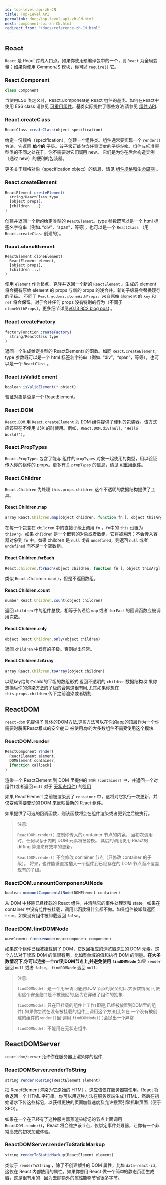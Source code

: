 ```yaml
---
id: top-level-api-zh-CN
title: Top-Level API
permalink: docs/top-level-api-zh-CN.html
next: component-api-zh-CN.html
redirect_from: "/docs/reference-zh-CN.html"
---
```


## React

`React` 是 React 库的入口点。如果你使用预编译包中的一个，则 `React` 为全局变量；如果你使用 CommonJS 模块，你可以 `require()` 它。


### React.Component

```javascript
class Component
```

当使用ES6 类定义时，React.Component是 React 组件的基类。如何在React中使用 ES6 class 请参见 [可重用组件](/react/docs/reusable-components-zh-CN.html#es6-classes)。基类实际提供了哪些方法 请参见 [组件 API](/react/docs/component-api-zh-CN.html).


### React.createClass

```javascript
ReactClass createClass(object specification)
```

给定一份规格（specification），创建一个组件类。组件通常要实现一个 `render()` 方法，它返回 **单个的** 子级。该子级可能包含任意深度的子级结构。组件与标准原型类的不同之处在于，你不需要对它们调用 new。  它们是为你在后台构造实例（通过 new）的便利的包装器。

更多关于规格对象（specification object）的信息，请见 [组件规格和生命周期](/react/docs/component-specs-zh-CN.html) 。


### React.createElement

```javascript
ReactElement createElement(
  string/ReactClass type,
  [object props],
  [children ...]
)
```

创建并返回一个新的给定类型的 `ReactElement`。type 参数既可以是一个 html 标签名字符串（例如. “div”，“span”，等等），也可以是一个 `ReactClass` （用 `React.createClass` 创建的）。



### React.cloneElement

```
ReactElement cloneElement(
  ReactElement element,
  [object props],
  [children ...]
)
```

使用 `element` 作为起点，克隆并返回一个新的 `ReactElement` 。生成的 element 将会拥有原始 element 的 props 与新的 props 的浅合并。新的子级将会替换现存的子级。 不同于 `React.addons.cloneWithProps`，来自原始 element 的 `key` 和 `ref` 将会保留。对于合并任何 props 没有特别的行为（不同于 `cloneWithProps`）。更多细节详见[v0.13 RC2 blog post](/react/blog/2015/03/03/react-v0.13-rc2.html) 。


### React.createFactory

```javascript
factoryFunction createFactory(
  string/ReactClass type
)
```

返回一个生成给定类型的 ReactElements 的函数。如同 `React.createElement`，type 参数既可以是一个 html 标签名字符串（例如. “div”，“span”，等等），也可以是一个 `ReactClass` 。


### React.isValidElement

```javascript
boolean isValidElement(* object)
```

验证对象是否是一个 ReactElement。


### React.DOM

`React.DOM` 用 `React.createElement` 为 DOM 组件提供了便利的包装器。该方式应该只在不使用 JSX 的时使用。例如，`React.DOM.div(null, 'Hello World!')`。


### React.PropTypes

`React.PropTypes` 包含了能与 组件的`propTypes` 对象一起使用的类型，用以验证传入你的组件的 props。更多有关 `propTypes` 的信息，请见 [可重用组件](/react/docs/reusable-components-zh-CN.html)。


### React.Children

`React.Children` 为处理 `this.props.children` 这个不透明的数据结构提供了工具。

#### React.Children.map

```javascript
array React.Children.map(object children, function fn [, object thisArg])
```

在每一个包含在 `children` 中的直接子级上调用 `fn` ，`fn`中的 `this` 设置为 `thisArg`。如果 `children` 是一个嵌套的对象或者数组，它将被遍历：不会传入容器对象到 `fn` 中。如果 children 是 `null` 或者 `undefined`，则返回 `null` 或者 `undefined` 而不是一个空数组。

#### React.Children.forEach

```javascript
React.Children.forEach(object children, function fn [, object thisArg])
```

类似 `React.Children.map()`，但是不返回数组。

#### React.Children.count

```javascript
number React.Children.count(object children)
```

返回 `children` 中的组件总数，相等于传递给 `map` 或者 `forEach` 的回调函数应被调用次数。

#### React.Children.only

```javascript
object React.Children.only(object children)
```

返回 `children` 中仅有的子级。否则抛出异常。

#### React.Children.toArray

```javascript
array React.Children.toArray(object children)
```

以赋key给每个child的平坦的数组形式,返回不透明的 `children` 数据结构.如果你想操纵你的渲染方法的子级的合集这很有用,尤其如果你想在 `this.props.children` 传下之前渲染或者切割.

## ReactDOM

`react-dom` 包提供了 具体的DOM方法,这些方法可以在你的app的顶层作为一个你需要时脱离React模式的安全舱口 被使用.你的大多数组件不需要使用这个模块.

### ReactDOM.render

```javascript
ReactComponent render(
  ReactElement element,
  DOMElement container,
  [function callback]
)
```

渲染一个 ReactElement 到 DOM 里提供的 `容器（container）`中，并返回一个对 组件(或者返回 `null` 对于 [无状态组件](/react/docs/reusable-components-zh-CN.html#无状态函数)) 的[引用](/react/docs/more-about-refs.html)

如果 ReactElement 之前被渲染到了 `container` 中，这将对它执行一次更新，并仅变动需要变动的 DOM 来反映最新的 React 组件。

如果提供了可选的回调函数，则该函数将会在组件渲染或者更新之后被执行。

> 注意:
>
> `ReactDOM.render()` 控制你传入的 container 节点的内容。
>  当初次调用时，任何现存于内的 DOM 元素将被替换。
>  其后的调用使用 React的 diffing 算法来有效率的更新。
>
> `ReactDOM.render()` 不会修改 container 节点（只修改 container 的子级）。
>  将来，也许能够直接插入一个组件到已经存在的 DOM 节点而不覆盖
>  现有的子级。


### ReactDOM.unmountComponentAtNode

```javascript
boolean unmountComponentAtNode(DOMElement container)
```

从 DOM 中移除已经挂载的 React 组件，并清除它的事件处理器和 state。如果在 container 中没有组件被挂载，调用此函数将什么都不做。如果组件被卸载返回 `true`，如果没有组件被卸载返回 `false`。


### ReactDOM.findDOMNode

```javascript
DOMElement findDOMNode(ReactComponent component)
```
如果这个组件已经被挂载到了 DOM，它返回相应的浏览器原生的 DOM 元素。这个方法对于读取 DOM 的值很有用，比如表单域的值和执行 DOM 的测量。**在大多数情况下,你可以连接一个ref到DOM节点上,并避免使用 `findDOMNode`** 如果 `render` 返回 `null` 或者 `false`， `findDOMNode` 返回 `null`.

> 注意:
>
> `findDOMNode()` 是一个用来访问底层DOM节点的安全舱口.大多数情况下,使用这个安全舱口是不被鼓励的,因为它穿破了组件的抽象.
>
> `findDOMNode()` 只在已挂载的组件上工作(即是,已经被放置到DOM里的组件).如果你尝试在没有被挂载的组件上调用这个方法(比如在 一个没有被创建的组件的`render()`里 调用 `findDOMNode()` )会抛出一个异常.
>
> `findDOMNode()` 不能用在无状态组件.

## ReactDOMServer

`react-dom/server` 允许你在服务器上渲染你的组件.

### ReactDOMServer.renderToString

```javascript
string renderToString(ReactElement element)
```

把 ReactElement 渲染为它原始的 HTML 。这应该仅在服务器端使用。React 将会返回一个 HTML 字符串。你可以用这种方法在服务器端生成 HTML，然后在初始请求下传这些标记，以获得更快的页面加载速度及允许搜索引擎抓取页面（便于 SEO）。

如果在一个在已经有了这种服务器预渲染标记的节点上面调用 `ReactDOM.render()`，React 将会维护该节点，仅绑定事件处理器，让你有一个非常高效的初次加载体验。


### ReactDOMServer.renderToStaticMarkup

```javascript
string renderToStaticMarkup(ReactElement element)
```

类似于 `renderToString` ，除了不创建额外的 DOM 属性，比如 `data-react-id`，这仅在 React 内部使用的属性。如果你想用 React 做一个简单的静态页面生成器，这是很有用的，因为去除额外的属性能够节省很多字节。

